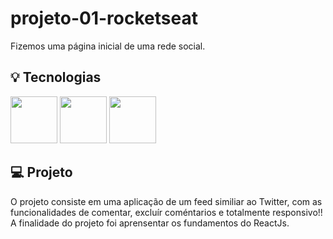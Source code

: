 # projeto-01-rocketseat
Fizemos uma página inicial de uma rede social.

## 💡 Tecnologias
<img src="https://cdn.jsdelivr.net/gh/devicons/devicon/icons/react/react-original.svg" Width="75px"/> <img src="https://cdn.jsdelivr.net/gh/devicons/devicon/icons/javascript/javascript-original.svg" Width='75px'/> <img src="https://cdn.jsdelivr.net/gh/devicons/devicon/icons/css3/css3-original.svg" width='75px'/>

## 💻 Projeto
O projeto consiste em uma aplicação de um feed similiar ao Twitter, com as funcionalidades de comentar, excluír coméntarios e totalmente responsivo!!
A finalidade do projeto foi aprensentar os fundamentos do ReactJs.
